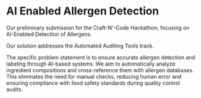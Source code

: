 # AI Enabled Allergen Detection
Our preliminary submission for the Craft-N'-Code Hackathon, focusing on AI-Enabled Detection of Allergens. 

Our solution addresses the Automated Auditing Tools track. 

The specific problem statement is to ensure accurate allergen detection and labeling through AI-based systems. We aim to automatically analyze ingredient compositions and cross-reference them with allergen databases. This eliminates the need for manual checks, reducing human error and ensuring compliance with food safety standards during quality control audits.
